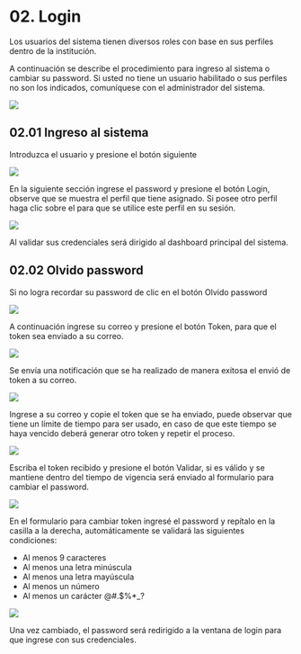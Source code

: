 # 02. Login

Los usuarios del sistema tienen diversos roles con base en sus perfiles dentro de la institución.

A continuación se describe el procedimiento para ingreso al sistema o cambiar su password. Si usted no tiene un usuario habilitado o sus perfiles no son los indicados, comuníquese con el administrador del sistema.

![](resources/02_login/02_00_loginarquitectura.png)

## 02.01 Ingreso al sistema

Introduzca el usuario y presione el botón siguiente

![](resources/02_login/02_01_login.png)

En la siguiente sección ingrese el password y presione el botón Login, observe que se muestra el perfil que tiene asignado.
Si posee otro perfil haga clic sobre el para que se utilice este perfil en su sesión.


![](resources/02_login/02_02_password.png)

Al validar sus credenciales será dirigido al dashboard principal del sistema.


## 02.02 Olvido password

Si no logra recordar su password de clic en el botón Olvido password

![](resources/02_login/02_03_olvidopassword.png)

A continuación ingrese su correo y presione el botón Token, para que el token sea enviado a su correo.

![](resources/02_login/02_04_ingreseemail.png)

Se envía una notificación que se ha realizado de manera exitosa el envió de token a su correo.

![](resources/02_login/02_05_notificacionenviotoken.png)

Ingrese a su correo y copie el token que se ha enviado, puede observar que tiene un límite de tiempo para ser usado, en caso de que este tiempo se haya vencido deberá generar otro token y repetir el proceso.


![](resources/02_login/02_06_revisarcorreo.png)


Escriba el token recibido y presione el botón Validar, si es válido y se mantiene dentro del tiempo de vigencia será enviado al formulario para cambiar el password.


![](resources/02_login/02_07_validartoken.png)

En el formulario para cambiar token ingresé el password y repítalo en la casilla a la derecha, automáticamente se validará las siguientes condiciones:
* Al menos 9 caracteres
* Al menos una letra minúscula
* Al menos una letra mayúscula
* Al menos un número
* Al menos un carácter @#.$%*_?

![](resources/02_login/02_08_cambiartoken.png)

Una vez cambiado, el password será redirigido a la ventana de login para que ingrese con sus credenciales.

